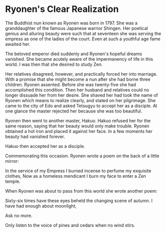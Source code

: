 # Ryonen's Clear Realization

The Buddhist nun known as Ryonen was born in 1797. She was a granddaughter of the famous Japanese warrior Shingen. Her poetical genius and alluring beauty were such that at seventeen she was serving the empress as one of the ladies of the court. Even at such a youthful age fame awaited her.

The beloved emperor died suddenly and Ryonen's hopeful dreams vanished. She became acutely aware of the impermanency of life in this world. I was then that she desired to study Zen.

Her relatives disagreed, however, and practically forced her into marriage. With a promise that she might become a nun after she had borne three children. Ryonen assented. Before she was twenty-five she had accomplished this condition. Then her husband and relatives could no longer dissuade her from her desire. She shaved her had took the name of Ryonen which means to realize clearly, and stated on her pilgrimage. She came to the city of Edo and asked Tetsugyu to accept her as a disciple. At one glance the master rejected her because she was too beautiful.

Ryonen then went to another master, Hakuo. Hakuo refused her for the same reason, saying that her beauty would only make trouble. Ryonen obtained a hot iron and placed it against her face. In a few moments her beauty had vanished forever.

Hakuo then accepted her as a disciple.

Commemorating this occasion. Ryonen wrote a poem on the back of a little mirror:

In the service of my Empress I burned incense to perfume my exquisite clothes, Now as a homeless mendicant I burn my face to enter a Zen temple.

When Ryonen was about to pass from this world she wrote another poem:

Sixty-six times have these eyes beheld the changing scene of autumn. I have had enough about moonlight,

Ask no more.

Only listen to the voice of pines and cedars when no wind stirs.